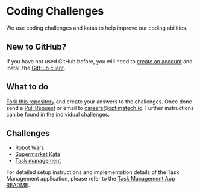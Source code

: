 # Coding Challenges

We use coding challenges and katas to help improve our coding abilities.

## New to GitHub?

If you have not used GitHub before, you will need to [create an account](https://github.com/join) and install the [GitHub client](https://windows.github.com/).

## What to do

[Fork this repository](https://help.github.com/articles/fork-a-repo) and create your answers to the challenges. Once done send a [Pull Request](https://help.github.com/articles/using-pull-requests) or email to <careers@optimatech.io>. Further instructions can be found in the individual challenges.

## Challenges

- [Robot Wars](Robot-Wars.md)
- [Supermarket Kata](Serverless-Robot-Wars.md)
- [Task management](TaskManagementApplication.md)

For detailed setup instructions and implementation details of the Task Management application, please refer to the [Task Management App README](task-management-app/README.md).
